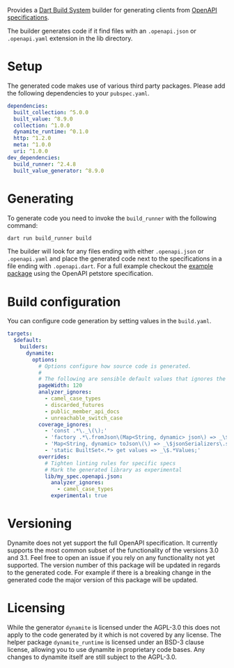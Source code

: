Provides a [Dart Build System](https://github.com/dart-lang/build) builder for generating clients from [OpenAPI specifications](https://swagger.io/specification/).

The builder generates code if it find files with an `.openapi.json` or `.openapi.yaml` extension in the lib directory.

# Setup

The generated code makes use of various third party packages. Please add the following dependencies to your `pubspec.yaml`.
```yaml
dependencies:
  built_collection: ^5.0.0
  built_value: ^8.9.0
  collection: ^1.0.0
  dynamite_runtime: ^0.1.0
  http: ^1.2.0
  meta: ^1.0.0
  uri: ^1.0.0
dev_dependencies:
  build_runner: ^2.4.8
  built_value_generator: ^8.9.0
```

# Generating

To generate code you need to invoke the `build_runner` with the following command:
```sh
dart run build_runner build
``` 
The builder will look for any files ending with either `.openapi.json` or `.openapi.yaml` and place the generated code next to the specifications in a file ending with `.openapi.dart`.
For a full example checkout the [example package](https://github.com/nextcloud/neon/tree/main/packages/dynamite/example) using the OpenAPI petstore specification.


# Build configuration

You can configure code generation by setting values in the `build.yaml`.

```yaml
targets:
  $default:
    builders:
      dynamite:
        options:
          # Options configure how source code is generated.
          #
          # The following are sensible default values that ignores the schemas for the coverage.
          pageWidth: 120
          analyzer_ignores:
            - camel_case_types
            - discarded_futures
            - public_member_api_docs
            - unreachable_switch_case
          coverage_ignores:
            - 'const .*\._\(\);'
            - 'factory .*\.fromJson\(Map<String, dynamic> json\) => _\$jsonSerializers\.deserializeWith\(serializer, json\)!;'
            - 'Map<String, dynamic> toJson\(\) => _\$jsonSerializers\.serializeWith\(serializer, this\)! as Map<String, dynamic>;'
            - 'static BuiltSet<.*> get values => _\$.*Values;'
          overrides:
            # Tighten linting rules for specific specs
            # Mark the generated library as experimental
            lib/my_spec.openapi.json:
              analyzer_ignores:
                - camel_case_types
              experimental: true

```

# Versioning

Dynamite does not yet support the full OpenAPI specification. It currently supports the most common subset of the functionality of the versions 3.0 and 3.1.
Feel free to open an issue if you rely on any functionality not yet supported.
The version number of this package will be updated in regards to the generated code. For example if there is a breaking change in the generated code the major version of this package will be updated.

# Licensing

While the generator `dynamite` is licensed under the AGPL-3.0 this does not apply to the code generated by it which is not covered by any license.
The helper package `dynamite_runtime` is licensed under an BSD-3 clause license, allowing you to use dynamite in proprietary code bases.
Any changes to dynamite itself are still subject to the AGPL-3.0.

